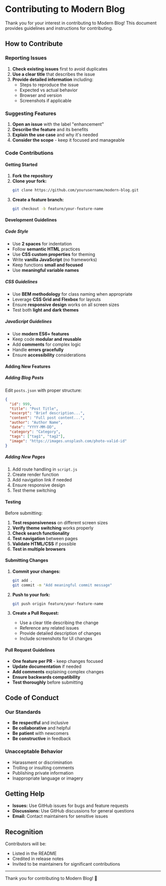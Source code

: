 # Contributing to Modern Blog

Thank you for your interest in contributing to Modern Blog! This document provides guidelines and instructions for contributing.

## How to Contribute

### Reporting Issues

1. **Check existing issues** first to avoid duplicates
2. **Use a clear title** that describes the issue
3. **Provide detailed information** including:
   - Steps to reproduce the issue
   - Expected vs actual behavior
   - Browser and version
   - Screenshots if applicable

### Suggesting Features

1. **Open an issue** with the label "enhancement"
2. **Describe the feature** and its benefits
3. **Explain the use case** and why it's needed
4. **Consider the scope** - keep it focused and manageable

### Code Contributions

#### Getting Started

1. **Fork the repository**
2. **Clone your fork:**
   ```bash
   git clone https://github.com/yourusername/modern-blog.git
   ```
3. **Create a feature branch:**
   ```bash
   git checkout -b feature/your-feature-name
   ```

#### Development Guidelines

##### Code Style
- Use **2 spaces** for indentation
- Follow **semantic HTML** practices
- Use **CSS custom properties** for theming
- Write **vanilla JavaScript** (no frameworks)
- Keep functions **small and focused**
- Use **meaningful variable names**

##### CSS Guidelines
- Use **BEM methodology** for class naming when appropriate
- Leverage **CSS Grid and Flexbox** for layouts
- Ensure **responsive design** works on all screen sizes
- Test both **light and dark themes**

##### JavaScript Guidelines
- Use **modern ES6+ features**
- Keep code **modular and reusable**
- Add **comments** for complex logic
- Handle **errors gracefully**
- Ensure **accessibility** considerations

#### Adding New Features

##### Adding Blog Posts
Edit `posts.json` with proper structure:
```json
{
  "id": 999,
  "title": "Post Title",
  "excerpt": "Brief description...",
  "content": "Full post content...",
  "author": "Author Name",
  "date": "YYYY-MM-DD",
  "category": "Category",
  "tags": ["tag1", "tag2"],
  "image": "https://images.unsplash.com/photo-valid-id"
}
```

##### Adding New Pages
1. Add route handling in `script.js`
2. Create render function
3. Add navigation link if needed
4. Ensure responsive design
5. Test theme switching

#### Testing

Before submitting:

1. **Test responsiveness** on different screen sizes
2. **Verify theme switching** works properly
3. **Check search functionality**
4. **Test navigation** between pages
5. **Validate HTML/CSS** if possible
6. **Test in multiple browsers**

#### Submitting Changes

1. **Commit your changes:**
   ```bash
   git add .
   git commit -m "Add meaningful commit message"
   ```

2. **Push to your fork:**
   ```bash
   git push origin feature/your-feature-name
   ```

3. **Create a Pull Request:**
   - Use a clear title describing the change
   - Reference any related issues
   - Provide detailed description of changes
   - Include screenshots for UI changes

#### Pull Request Guidelines

- **One feature per PR** - keep changes focused
- **Update documentation** if needed
- **Add comments** explaining complex changes
- **Ensure backwards compatibility**
- **Test thoroughly** before submitting

## Code of Conduct

### Our Standards

- **Be respectful** and inclusive
- **Be collaborative** and helpful
- **Be patient** with newcomers
- **Be constructive** in feedback

### Unacceptable Behavior

- Harassment or discrimination
- Trolling or insulting comments
- Publishing private information
- Inappropriate language or imagery

## Getting Help

- **Issues:** Use GitHub issues for bugs and feature requests
- **Discussions:** Use GitHub discussions for general questions
- **Email:** Contact maintainers for sensitive issues

## Recognition

Contributors will be:
- Listed in the README
- Credited in release notes
- Invited to be maintainers for significant contributions

---

Thank you for contributing to Modern Blog! 🚀